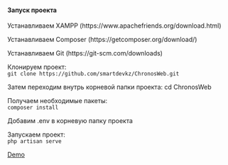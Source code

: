 <h4>Запуск проекта</h4>
<p>Устанавливаем XAMPP (https://www.apachefriends.org/download.html) </p>
<p>Устанавливаем Composer (https://getcomposer.org/download/)</p>
<p>Устанавливаем Git (https://git-scm.com/downloads)</p>
<p>Клонируем проект: <br/>
    <code>git clone https://github.com/smartdevkz/ChronosWeb.git</code>
</p>
<p>
  Затем переходим внутрь корневой папки проекта: <cd>cd ChronosWeb</cd>
</p>
<p>Получаем необходимые пакеты: <br />
  <code>composer install</code>
</p>
<p>
  Добавим .env в корневую папку проекта
</p>
<p>Запускаем проект: <br />
  <code>php artisan serve</code>
</p>

<p><a href="https://chronos.smartdev.kz/">Demo</a></p>

